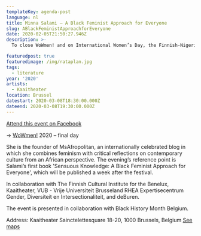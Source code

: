```yaml
---
templateKey: agenda-post
language: nl
title: Minna Salami – A Black Feminist Approach for Everyone
slug: ABlackFeministApproachforEveryone
date: 2020-02-05T21:50:27.946Z
description: >-
  To close WoWmen! and on International Women’s Day, the Finnish-Nigerian author Minna Salami will deliver a lecture about her work, followed by a conversation.

featuredpost: true
featuredimage: /img/rataplan.jpg
tags:
  - literature
year: '2020'
artists:
  - Kaaitheater
location: Brussel
datestart: 2020-03-08T18:30:00.000Z
dateend: 2020-03-08T19:30:00.000Z
---
```

[Attend this event on Facebook](https://www.facebook.com/events/481676022714881/)


→ [WoWmen!](https://www.facebook.com/events/2535590023389375/) 2020 – final day

She is the founder of MsAfropolitan, an internationally celebrated blog in which she combines feminism with critical reflections on contemporary culture from an African perspective. The evening’s reference point is Salami’s first book 'Sensuous Knowledge: A Black Feminist Approach for Everyone', which will be published a week after the festival.

In collaboration with The Finnish Cultural Institute for the Benelux, Kaaitheater, VUB - Vrije Universiteit Brusseland RHEA Expertisecentrum Gender, Diversiteit en Intersectionaliteit, and deBuren.

The event is presented in collaboration with Black History Month Belgium.

Address: Kaaitheater
Sainctelettesquare 18-20, 1000 Brussels, Belgium [See maps](https://goo.gl/maps/QAcK9ymM9dhA9Ewq7)
